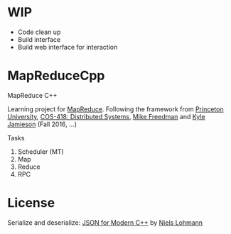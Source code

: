# WIP 
- Code clean up
- Build interface
- Build web interface for interaction

# MapReduceCpp
MapReduce C++

Learning project for [MapReduce](http://static.googleusercontent.com/media/research.google.com/en//archive/mapreduce-osdi04.pdf).
Following the framework from 
[Princeton University](https://www.cs.princeton.edu/), [COS-418: Distributed Systems](https://www.cs.princeton.edu/courses/archive/fall16/cos418/), [Mike Freedman](http://www.cs.princeton.edu/~mfreed/) and [Kyle Jamieson](http://www.cs.princeton.edu/~kylej/) (Fall 2016, ...)

Tasks
1. Scheduler (MT)
2. Map
3. Reduce
4. RPC


# License

Serialize and deserialize:
[JSON for Modern C++](https://github.com/nlohmann/json) by [Niels Lohmann](http://nlohmann.me/)
